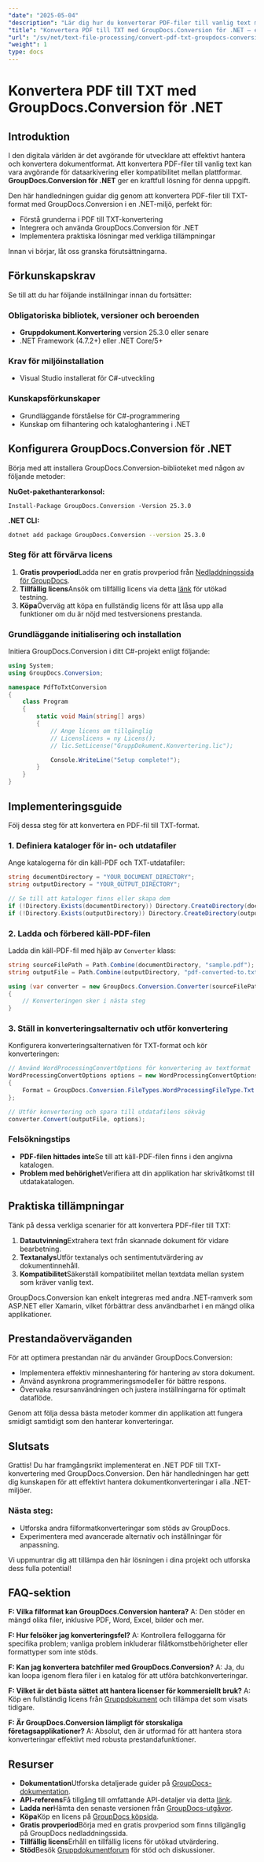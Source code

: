 ```yaml
---
"date": "2025-05-04"
"description": "Lär dig hur du konverterar PDF-filer till vanlig text med GroupDocs.Conversion i .NET. Den här steg-för-steg-guiden täcker allt från installation till implementering."
"title": "Konvertera PDF till TXT med GroupDocs.Conversion för .NET – en omfattande guide"
"url": "/sv/net/text-file-processing/convert-pdf-txt-groupdocs-conversion-net/"
"weight": 1
type: docs
---
```

# Konvertera PDF till TXT med GroupDocs.Conversion för .NET

## Introduktion
I den digitala världen är det avgörande för utvecklare att effektivt hantera och konvertera dokumentformat. Att konvertera PDF-filer till vanlig text kan vara avgörande för dataarkivering eller kompatibilitet mellan plattformar. **GroupDocs.Conversion för .NET** ger en kraftfull lösning för denna uppgift.

Den här handledningen guidar dig genom att konvertera PDF-filer till TXT-format med GroupDocs.Conversion i en .NET-miljö, perfekt för:
- Förstå grunderna i PDF till TXT-konvertering
- Integrera och använda GroupDocs.Conversion för .NET
- Implementera praktiska lösningar med verkliga tillämpningar

Innan vi börjar, låt oss granska förutsättningarna.

## Förkunskapskrav
Se till att du har följande inställningar innan du fortsätter:

### Obligatoriska bibliotek, versioner och beroenden
- **Gruppdokument.Konvertering** version 25.3.0 eller senare
- .NET Framework (4.7.2+) eller .NET Core/5+

### Krav för miljöinstallation
- Visual Studio installerat för C#-utveckling

### Kunskapsförkunskaper
- Grundläggande förståelse för C#-programmering
- Kunskap om filhantering och kataloghantering i .NET

## Konfigurera GroupDocs.Conversion för .NET
Börja med att installera GroupDocs.Conversion-biblioteket med någon av följande metoder:

**NuGet-pakethanterarkonsol:**
```shell
Install-Package GroupDocs.Conversion -Version 25.3.0
```

**.NET CLI:**
```bash
dotnet add package GroupDocs.Conversion --version 25.3.0
```

### Steg för att förvärva licens
1. **Gratis provperiod**Ladda ner en gratis provperiod från [Nedladdningssida för GroupDocs](https://releases.groupdocs.com/conversion/net/).
2. **Tillfällig licens**Ansök om tillfällig licens via detta [länk](https://purchase.groupdocs.com/temporary-license/) för utökad testning.
3. **Köpa**Överväg att köpa en fullständig licens för att låsa upp alla funktioner om du är nöjd med testversionens prestanda.

### Grundläggande initialisering och installation
Initiera GroupDocs.Conversion i ditt C#-projekt enligt följande:

```csharp
using System;
using GroupDocs.Conversion;

namespace PdfToTxtConversion
{
    class Program
    {
        static void Main(string[] args)
        {
            // Ange licens om tillgänglig
            // Licenslicens = ny Licens();
            // lic.SetLicense("GruppDokument.Konvertering.lic");

            Console.WriteLine("Setup complete!");
        }
    }
}
```

## Implementeringsguide
Följ dessa steg för att konvertera en PDF-fil till TXT-format.

### 1. Definiera kataloger för in- och utdatafiler
Ange katalogerna för din käll-PDF och TXT-utdatafiler:

```csharp
string documentDirectory = "YOUR_DOCUMENT_DIRECTORY";
string outputDirectory = "YOUR_OUTPUT_DIRECTORY";

// Se till att kataloger finns eller skapa dem
if (!Directory.Exists(documentDirectory)) Directory.CreateDirectory(documentDirectory);
if (!Directory.Exists(outputDirectory)) Directory.CreateDirectory(outputDirectory);
```

### 2. Ladda och förbered käll-PDF-filen
Ladda din käll-PDF-fil med hjälp av `Converter` klass:

```csharp
string sourceFilePath = Path.Combine(documentDirectory, "sample.pdf");
string outputFile = Path.Combine(outputDirectory, "pdf-converted-to.txt");

using (var converter = new GroupDocs.Conversion.Converter(sourceFilePath))
{
    // Konverteringen sker i nästa steg
}
```

### 3. Ställ in konverteringsalternativ och utför konvertering
Konfigurera konverteringsalternativen för TXT-format och kör konverteringen:

```csharp
// Använd WordProcessingConvertOptions för konvertering av textformat
WordProcessingConvertOptions options = new WordProcessingConvertOptions 
{ 
    Format = GroupDocs.Conversion.FileTypes.WordProcessingFileType.Txt 
};

// Utför konvertering och spara till utdatafilens sökväg
converter.Convert(outputFile, options);
```

### Felsökningstips
- **PDF-filen hittades inte**Se till att käll-PDF-filen finns i den angivna katalogen.
- **Problem med behörighet**Verifiera att din applikation har skrivåtkomst till utdatakatalogen.

## Praktiska tillämpningar
Tänk på dessa verkliga scenarier för att konvertera PDF-filer till TXT:
1. **Datautvinning**Extrahera text från skannade dokument för vidare bearbetning.
2. **Textanalys**Utför textanalys och sentimentutvärdering av dokumentinnehåll.
3. **Kompatibilitet**Säkerställ kompatibilitet mellan textdata mellan system som kräver vanlig text.

GroupDocs.Conversion kan enkelt integreras med andra .NET-ramverk som ASP.NET eller Xamarin, vilket förbättrar dess användbarhet i en mängd olika applikationer.

## Prestandaöverväganden
För att optimera prestandan när du använder GroupDocs.Conversion:
- Implementera effektiv minneshantering för hantering av stora dokument.
- Använd asynkrona programmeringsmodeller för bättre respons.
- Övervaka resursanvändningen och justera inställningarna för optimalt dataflöde.

Genom att följa dessa bästa metoder kommer din applikation att fungera smidigt samtidigt som den hanterar konverteringar.

## Slutsats
Grattis! Du har framgångsrikt implementerat en .NET PDF till TXT-konvertering med GroupDocs.Conversion. Den här handledningen har gett dig kunskapen för att effektivt hantera dokumentkonverteringar i alla .NET-miljöer.

### Nästa steg:
- Utforska andra filformatkonverteringar som stöds av GroupDocs.
- Experimentera med avancerade alternativ och inställningar för anpassning.

Vi uppmuntrar dig att tillämpa den här lösningen i dina projekt och utforska dess fulla potential!

## FAQ-sektion
**F: Vilka filformat kan GroupDocs.Conversion hantera?**
A: Den stöder en mängd olika filer, inklusive PDF, Word, Excel, bilder och mer.

**F: Hur felsöker jag konverteringsfel?**
A: Kontrollera felloggarna för specifika problem; vanliga problem inkluderar filåtkomstbehörigheter eller formattyper som inte stöds.

**F: Kan jag konvertera batchfiler med GroupDocs.Conversion?**
A: Ja, du kan loopa igenom flera filer i en katalog för att utföra batchkonverteringar.

**F: Vilket är det bästa sättet att hantera licenser för kommersiellt bruk?**
A: Köp en fullständig licens från [Gruppdokument](https://purchase.groupdocs.com/buy) och tillämpa det som visats tidigare.

**F: Är GroupDocs.Conversion lämpligt för storskaliga företagsapplikationer?**
A: Absolut, den är utformad för att hantera stora konverteringar effektivt med robusta prestandafunktioner.

## Resurser
- **Dokumentation**Utforska detaljerade guider på [GroupDocs-dokumentation](https://docs.groupdocs.com/conversion/net/).
- **API-referens**Få tillgång till omfattande API-detaljer via detta [länk](https://reference.groupdocs.com/conversion/net/).
- **Ladda ner**Hämta den senaste versionen från [GroupDocs-utgåvor](https://releases.groupdocs.com/conversion/net/).
- **Köpa**Köp en licens på [GroupDocs köpsida](https://purchase.groupdocs.com/buy).
- **Gratis provperiod**Börja med en gratis provperiod som finns tillgänglig på GroupDocs nedladdningssida.
- **Tillfällig licens**Erhåll en tillfällig licens för utökad utvärdering.
- **Stöd**Besök [Gruppdokumentforum](https://forum.groupdocs.com/c/conversion/10) för stöd och diskussioner.